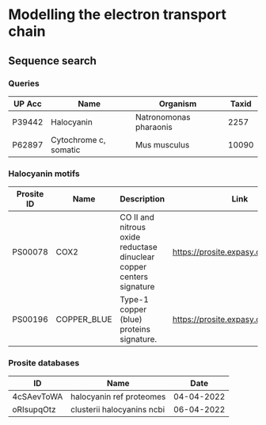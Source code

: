 # Modelling the electron transport chain

## Sequence search
### Queries
|UP Acc| Name | Organism | Taxid |
|-----------|------|----------|-------|
| P39442 | Halocyanin | Natronomonas pharaonis | 2257 |
| P62897 | Cytochrome c, somatic | Mus musculus | 10090 |


### Halocyanin motifs
|Prosite ID | Name | Description | Link |
|-----------|------| ---- | --- |
|PS00078 | COX2 | CO II and nitrous oxide reductase dinuclear copper centers signature | https://prosite.expasy.org/PS00078 |
|PS00196 | COPPER_BLUE  | Type-1 copper (blue) proteins signature. | https://prosite.expasy.org/PS00196 |

### Prosite databases
| ID         | Name                       | Date       |
|------------|----------------------------| ---------- |
| 4cSAevToWA | halocyanin ref proteomes   | 04-04-2022 |
| oRIsupqOtz | clusterii halocyanins ncbi | 06-04-2022 |
